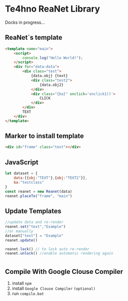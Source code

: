 # Te4hno ReaNet Library
Docks in progress...
## ReaNet`s template
```html
<template name="main">
    <script>
        console.log("Hello World!");
    </script>
    <div for="data:data">
        <div class="test">
            {data.obj} {text}
            <div class="test2">
                {data.obj2}
            </div>
            <div class="{ba}" onclick='onclick1()'>
                CLICK
            </div>
        </div>
        TEXT
    </div>
</template>
```
## Marker to install template
```html
<div id="frame" class="test"></div>
```

## JavaScript
```js
let dataset = {
    data:[{obj:"TEXT"},{obj:"TEXT2"}],
    ba:"testclass"
}
const reanet = new Reanet(data)
reanet.placeTo("frame", "main")
```
## Update Templates
```js 
//update data and re-render
reanet.set("text","Example")
//or manually
dataset["text"] = "Example"
reanet.update()

reanet.lock() // to lock auto re-render
reanet.unlock() //enable automatic rendering again
```
#
## Compile With Google Clouse Compiler
1) install `npm`
2) install `Google Clouse Compiler` `(optional)`
3) run `compile.bat`
#